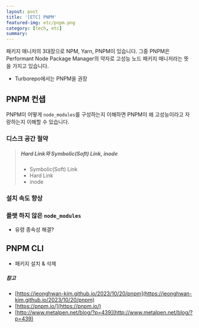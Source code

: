 ```yaml
---
layout: post
title: '[ETC] PNPM'
featured-img: etc/pnpm.png
category: [tech, etc]
summary:
---
```


패키지 매니저의 3대장으로 NPM, Yarn, PNPM이 있습니다. 그중 PNPM은 Performant Node Package Manager의 약자로 고성능 노드 패키지 매니저라는 뜻을 가지고 있습니다.

- Turborepo에서는 PNPM을 권장

## PNPM 컨샙
PNPM이 어떻게 `node_modules`를 구성하는지 이해하면 PNPM이 왜 고성능이라고 자랑하는지 이해할 수 있습니다.

### 디스크 공간 절약

> ##### Hard Link와 Symbolic(Soft) Link, inode
> - Symbolic(Soft) Link
> - Hard Link
> - inode

### 설치 속도 향상

### 플랫 하지 않은 `node_modules`
- 유령 종속성 해결?

## PNPM CLI
- 패키지 설치 & 삭제

##### 참고
- [https://jeonghwan-kim.github.io/2023/10/20/pnpm](https://jeonghwan-kim.github.io/2023/10/20/pnpm)
- [https://pnpm.io/](https://pnpm.io/)
- [http://www.metalpen.net/blog/?p=439](http://www.metalpen.net/blog/?p=439)
